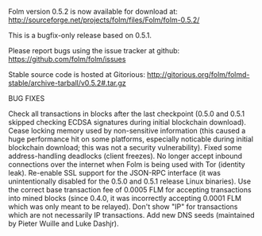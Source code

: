 Folm version 0.5.2 is now available for download at:
http://sourceforge.net/projects/folm/files/Folm/folm-0.5.2/

This is a bugfix-only release based on 0.5.1.

Please report bugs using the issue tracker at github:
https://github.com/folm/folm/issues

Stable source code is hosted at Gitorious:
http://gitorious.org/folm/folmd-stable/archive-tarball/v0.5.2#.tar.gz

BUG FIXES

Check all transactions in blocks after the last checkpoint (0.5.0 and 0.5.1 skipped checking ECDSA signatures during initial blockchain download).
Cease locking memory used by non-sensitive information (this caused a huge performance hit on some platforms, especially noticable during initial blockchain download; this was
not a security vulnerability).
Fixed some address-handling deadlocks (client freezes).
No longer accept inbound connections over the internet when Folm is being used with Tor (identity leak).
Re-enable SSL support for the JSON-RPC interface (it was unintentionally disabled for the 0.5.0 and 0.5.1 release Linux binaries).
Use the correct base transaction fee of 0.0005 FLM for accepting transactions into mined blocks (since 0.4.0, it was incorrectly accepting 0.0001 FLM which was only meant to be relayed).
Don't show "IP" for transactions which are not necessarily IP transactions.
Add new DNS seeds (maintained by Pieter Wuille and Luke Dashjr).
